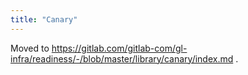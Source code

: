 ```yaml
---
title: "Canary"
---
```


Moved to https://gitlab.com/gitlab-com/gl-infra/readiness/-/blob/master/library/canary/index.md .
